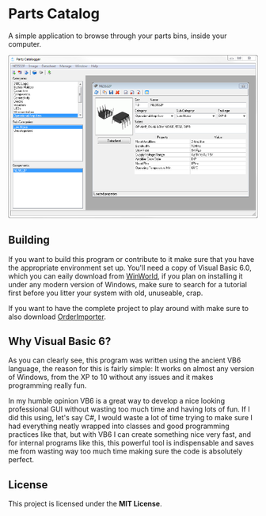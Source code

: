 # Parts Catalog

A simple application to browse through your parts bins, inside your computer.

![Screenshot](/Screenshots/2020-08-26.png)


## Building

If you want to build this program or contribute to it make sure that you have
the appropriate environment set up. You'll need a copy of Visual Basic 6.0,
which you can eaily download from [WinWorld](https://winworldpc.com/product/microsoft-visual-stu/60),
if you plan on installing it under any modern version of Windows, make sure to
search for a tutorial first before you litter your system with old, unuseable,
crap.

If you want to have the complete project to play around with make sure to also
download [OrderImporter](https://github.com/innoveworkshop/OrderImporter).


## Why Visual Basic 6?

As you can clearly see, this program was written using the ancient VB6 language,
the reason for this is fairly simple: It works on almost any version of Windows,
from the XP to 10 without any issues and it makes programming really fun.

In my humble opinion VB6 is a great way to develop a nice looking professional
GUI without wasting too much time and having lots of fun. If I did this using,
let's say C#, I would waste a lot of time trying to make sure I had everything
neatly wrapped into classes and good programming practices like that, but with
VB6 I can create something nice very fast, and for internal programs like this,
this powerful tool is indispensable and saves me from wasting way too much time
making sure the code is absolutely perfect.


## License

This project is licensed under the **MIT License**.

